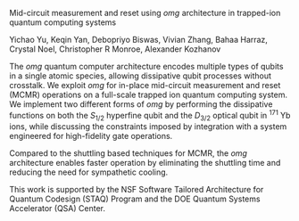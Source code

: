Mid-circuit measurement and reset using _omg_ architecture in trapped-ion quantum computing systems

Yichao Yu, Keqin Yan, Debopriyo Biswas, Vivian Zhang, Bahaa Harraz, Crystal Noel, Christopher R Monroe, Alexander Kozhanov

The _omg_ quantum computer architecture encodes multiple types of qubits in a single atomic species, allowing dissipative qubit processes without crosstalk. We exploit _omg_ for in-place mid-circuit measurement and reset (MCMR) operations on a full-scale trapped ion quantum computing system. We implement two different forms of _omg_ by performing the dissipative functions on both the $S_{1/2}$ hyperfine qubit and the $D_{3/2}$ optical qubit in $^{171}$ Yb ions, while discussing the constraints imposed by integration with a system engineered for high-fidelity gate operations.

Compared to the shuttling based techniques for MCMR, the _omg_ architecture enables faster operation by eliminating the shuttling time and reducing the need for sympathetic cooling.

This work is supported by the NSF Software Tailored Architecture for Quantum Codesign (STAQ) Program and the DOE Quantum Systems Accelerator (QSA) Center.
